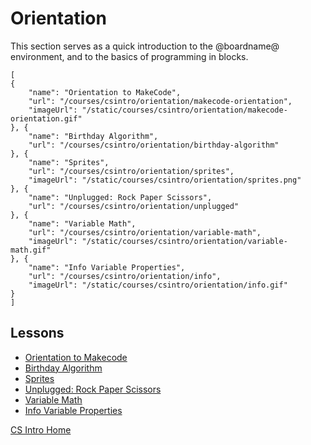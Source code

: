 # Orientation

This section serves as a quick introduction to the @boardname@ environment, and to the basics of programming in blocks.

```codecard
[
{
    "name": "Orientation to MakeCode",
    "url": "/courses/csintro/orientation/makecode-orientation",
    "imageUrl": "/static/courses/csintro/orientation/makecode-orientation.gif"
}, {
    "name": "Birthday Algorithm",
    "url": "/courses/csintro/orientation/birthday-algorithm"
}, {
    "name": "Sprites",
    "url": "/courses/csintro/orientation/sprites",
    "imageUrl": "/static/courses/csintro/orientation/sprites.png"
}, {
    "name": "Unplugged: Rock Paper Scissors",
    "url": "/courses/csintro/orientation/unplugged"
}, {
    "name": "Variable Math",
    "url": "/courses/csintro/orientation/variable-math",
    "imageUrl": "/static/courses/csintro/orientation/variable-math.gif"
}, {
    "name": "Info Variable Properties",
    "url": "/courses/csintro/orientation/info",
    "imageUrl": "/static/courses/csintro/orientation/info.gif"
}
]
```

## Lessons

* [Orientation to Makecode](/courses/csintro/orientation/makecode-orientation)
* [Birthday Algorithm](/courses/csintro/orientation/birthday-algorithm)
* [Sprites](/courses/csintro/orientation/sprites)
* [Unplugged: Rock Paper Scissors](/courses/csintro/orientation/unplugged)
* [Variable Math](/courses/csintro/orientation/variable-math)
* [Info Variable Properties](/courses/csintro/orientation/info)


[CS Intro Home](/courses/csintro)

